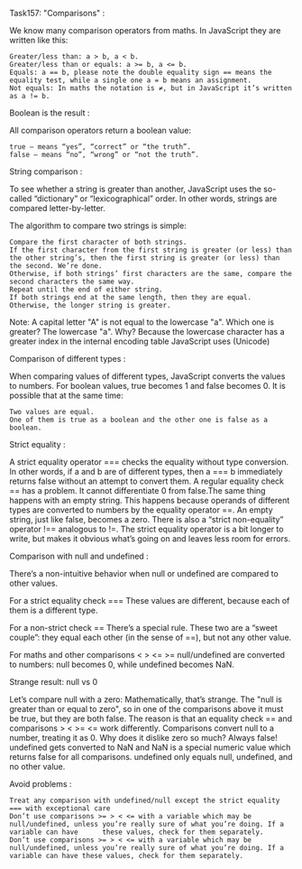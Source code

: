 Task157: "Comparisons" :

We know many comparison operators from maths.
In JavaScript they are written like this:

    Greater/less than: a > b, a < b.
    Greater/less than or equals: a >= b, a <= b.
    Equals: a == b, please note the double equality sign == means the equality test, while a single one a = b means an assignment.
    Not equals: In maths the notation is ≠, but in JavaScript it’s written as a != b.

Boolean is the result :

All comparison operators return a boolean value:

    true – means “yes”, “correct” or “the truth”.
    false – means “no”, “wrong” or “not the truth”.

String comparison :

To see whether a string is greater than another, JavaScript uses the so-called “dictionary” or “lexicographical” order.
In other words, strings are compared letter-by-letter.

The algorithm to compare two strings is simple:

    Compare the first character of both strings.
    If the first character from the first string is greater (or less) than the other string’s, then the first string is greater (or less) than the second. We’re done.
    Otherwise, if both strings’ first characters are the same, compare the second characters the same way.
    Repeat until the end of either string.
    If both strings end at the same length, then they are equal. Otherwise, the longer string is greater.

Note: A capital letter "A" is not equal to the lowercase "a". Which one is greater? The lowercase "a". Why? 
Because the lowercase character has a greater index in the internal encoding table JavaScript uses (Unicode)

Comparison of different types :

When comparing values of different types, JavaScript converts the values to numbers.
For boolean values, true becomes 1 and false becomes 0.
It is possible that at the same time:

    Two values are equal.
    One of them is true as a boolean and the other one is false as a boolean.


Strict equality :

A strict equality operator === checks the equality without type conversion.
In other words, if a and b are of different types, then a === b immediately returns false without an attempt to convert them.
A regular equality check == has a problem. It cannot differentiate 0 from false.The same thing happens with an empty string.
This happens because operands of different types are converted to numbers by the equality operator ==. An empty string, just like false, becomes a zero.
There is also a “strict non-equality” operator !== analogous to !=.
The strict equality operator is a bit longer to write, but makes it obvious what’s going on and leaves less room for errors.

Comparison with null and undefined :

There’s a non-intuitive behavior when null or undefined are compared to other values.

For a strict equality check ===
These values are different, because each of them is a different type.

For a non-strict check ==
There’s a special rule. These two are a “sweet couple”: they equal each other (in the sense of ==), but not any other value.

For maths and other comparisons < > <= >=
null/undefined are converted to numbers: null becomes 0, while undefined becomes NaN.

Strange result: null vs 0 

Let’s compare null with a zero:
Mathematically, that’s strange. The "null is greater than or equal to zero", so in one of the comparisons above it must be true, but they are both false.
The reason is that an equality check == and comparisons > < >= <= work differently. Comparisons convert null to a number, treating it as 0.
Why does it dislike zero so much? Always false!
undefined gets converted to NaN and NaN is a special numeric value which returns false for all comparisons.
undefined only equals null, undefined, and no other value.

Avoid problems :

    Treat any comparison with undefined/null except the strict equality === with exceptional care
    Don’t use comparisons >= > < <= with a variable which may be null/undefined, unless you’re really sure of what you’re doing. If a variable can have      these values, check for them separately.
    Don’t use comparisons >= > < <= with a variable which may be null/undefined, unless you’re really sure of what you’re doing. If a variable can have these values, check for them separately.
